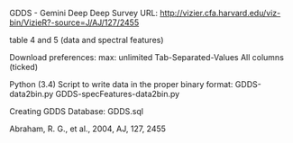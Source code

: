 GDDS - Gemini Deep Deep Survey URL:
http://vizier.cfa.harvard.edu/viz-bin/VizieR?-source=J/AJ/127/2455

table 4 and 5 (data and spectral features)

Download preferences: 
max: unlimited 
Tab-Separated-Values 
All columns (ticked)

Python (3.4) Script to write data in the proper binary format:
GDDS-data2bin.py
GDDS-specFeatures-data2bin.py

Creating GDDS Database:
GDDS.sql

Abraham, R. G., et al., 2004, AJ, 127, 2455
